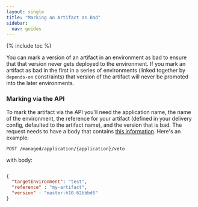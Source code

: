 ```yaml
---
layout: single
title: "Marking an Artifact as Bad"
sidebar:
  nav: guides
---
```


{% include toc %}

You can mark a version of an artifact in an environment as bad to ensure that that version never gets deployed to the environment.
If you mark an artifact as bad in the first in a series of environments (linked together by `depends-on` constraints) that version of the artifact will never be promoted into the later environments.

### Marking via the API

To mark the artifact via the API you'll need the application name, the name of the environment, the reference for your artifact (defined in your delivery config, defaulted to the artifact name), and the version that is bad.
The request needs to have a body that contains [this information](https://github.com/spinnaker/gate/blob/master/gate-core/src/main/groovy/com/netflix/spinnaker/gate/model/manageddelivery/EnvironmentArtifactVeto.java). 
Here's an example:

`POST /managed/application/{application}/veto`

with body: 
```json

{
  "targetEnvironment": "test",
  "reference" : "my-artifact",
  "version" : "master-h10.62bbbd6"
}
```
